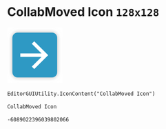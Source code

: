 # CollabMoved Icon `128x128`
<img src="/img/CollabMoved%20Icon.png" width=128 height=128>

``` CSharp
EditorGUIUtility.IconContent("CollabMoved Icon")
```
```
CollabMoved Icon
```
```
-6089022396039802066
```
